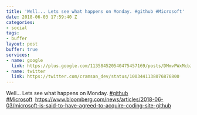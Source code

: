 ```yaml
---
title: 'Well... Lets see what happens on Monday. #github #Microsoft'
date: 2018-06-03 17:59:40 Z
categories:
- social
tags:
- buffer
layout: post
buffer: true
services:
- name: google
  link: https://plus.google.com/113584520540475457169/posts/DMmvPWxMcbJ
- name: twitter
  link: https://twitter.com/cramsan_dev/status/1003441138076876800
---
```


Well... Lets see what happens on Monday. <a href="https://twitter.com/#!/search?q=%23github" title="#github" class="hashtag" rel="external nofollow" target="_blank">#github</a> <a href="https://twitter.com/#!/search?q=%23Microsoft" title="#Microsoft" class="hashtag" rel="external nofollow" target="_blank">#Microsoft</a>&nbsp;&nbsp;<a class="url" href="https://www.bloomberg.com/news/articles/2018-06-03/microsoft-is-said-to-have-agreed-to-acquire-coding-site-github" rel="external nofollow" target="_blank">https://www.bloomberg.com/news/articles/2018-06-03/microsoft-is-said-to-have-agreed-to-acquire-coding-site-github</a>
